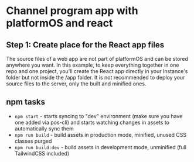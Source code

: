 # Channel program app with platformOS and react

## Step 1: Create place for the React app files

The source files of a web app are not part of platformOS and can be stored anywhere you want.
In this example, to keep everything together in one repo and one project, you'll create the React app directly in your Instance's folder but not inside the /app folder. It is not recommended to deploy your source files to the server, only the built and minified ones.

## npm tasks
* `npm start` - starts syncing to "dev" environment (make sure you have one added via pos-cli) and starts watching changes in assets to automatically sync them
* `npm run build` - build assets in production mode, minified, unused CSS classes purged
* `npm run build:dev` - build assets in development mode, unminified (full TailwindCSS included)
